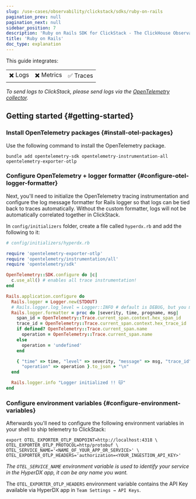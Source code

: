 ```yaml
---
slug: /use-cases/observability/clickstack/sdks/ruby-on-rails
pagination_prev: null
pagination_next: null
sidebar_position: 7
description: 'Ruby on Rails SDK for ClickStack - The ClickHouse Observability Stack'
title: 'Ruby on Rails'
doc_type: explanation
---
```


This guide integrates:

<table>
  <tbody>
    <tr>
      <td className="pe-2">✖️ Logs</td>
      <td className="pe-2">✖️ ️️Metrics</td>
      <td className="pe-2">✅ Traces</td>
    </tr>
  </tbody>
</table>

_To send logs to ClickStack, please send logs via the [OpenTelemetry collector](/use-cases/observability/clickstack/ingesting-data/otel-collector)._

## Getting started {#getting-started}

### Install OpenTelemetry packages {#install-otel-packages}

Use the following command to install the OpenTelemetry package.

```shell
bundle add opentelemetry-sdk opentelemetry-instrumentation-all opentelemetry-exporter-otlp
```

### Configure OpenTelemetry + logger formatter {#configure-otel-logger-formatter}

Next, you'll need to initialize the OpenTelemetry tracing instrumentation
and configure the log message formatter for Rails logger so that logs can be
tied back to traces automatically. Without the custom formatter, logs will not
be automatically correlated together in ClickStack.

In `config/initializers` folder, create a file called `hyperdx.rb` and add the
following to it:

```ruby
# config/initializers/hyperdx.rb

require 'opentelemetry-exporter-otlp'
require 'opentelemetry/instrumentation/all'
require 'opentelemetry/sdk'

OpenTelemetry::SDK.configure do |c|
  c.use_all() # enables all trace instrumentation!
end

Rails.application.configure do
  Rails.logger = Logger.new(STDOUT)
  # Rails.logger.log_level = Logger::INFO # default is DEBUG, but you might want INFO or above in production
  Rails.logger.formatter = proc do |severity, time, progname, msg|
    span_id = OpenTelemetry::Trace.current_span.context.hex_span_id
    trace_id = OpenTelemetry::Trace.current_span.context.hex_trace_id
    if defined? OpenTelemetry::Trace.current_span.name
      operation = OpenTelemetry::Trace.current_span.name
    else
      operation = 'undefined'
    end

    { "time" => time, "level" => severity, "message" => msg, "trace_id" => trace_id, "span_id" => span_id,
      "operation" => operation }.to_json + "\n"
  end

  Rails.logger.info "Logger initialized !! 🐱"
end
```

### Configure environment variables {#configure-environment-variables}

Afterwards you'll need to configure the following environment variables in your shell to ship telemetry to ClickStack:

```shell
export OTEL_EXPORTER_OTLP_ENDPOINT=http://localhost:4318 \
OTEL_EXPORTER_OTLP_PROTOCOL=http/protobuf \
OTEL_SERVICE_NAME='<NAME_OF_YOUR_APP_OR_SERVICE>' \
OTEL_EXPORTER_OTLP_HEADERS='authorization=<YOUR_INGESTION_API_KEY>'
```

_The `OTEL_SERVICE_NAME` environment variable is used to identify your service
in the HyperDX app, it can be any name you want._

The `OTEL_EXPORTER_OTLP_HEADERS` environment variable contains the API Key available via HyperDX app in `Team Settings → API Keys`.

